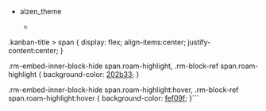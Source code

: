 - alzen_theme
    - ```css
.kanban-title > span {
    display: flex;
    align-items:center;
    justify-content:center;
}

.rm-embed-inner-block-hide span.roam-highlight, .rm-block-ref span.roam-highlight {
    background-color: [202b33](<../202b33.md>);
}

.rm-embed-inner-block-hide span.roam-highlight:hover, .rm-block-ref span.roam-highlight:hover {
    background-color: [fef09f](<../fef09f.md>);
}```
